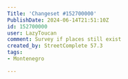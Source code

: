 ```yaml
---
Title: 'Changeset #152700000'
PublishDate: 2024-06-14T21:51:10Z
id: 152700000
user: LazyToucan
comment: Survey if places still exist
created_by: StreetComplete 57.3
tags:
- Montenegro

---
```


